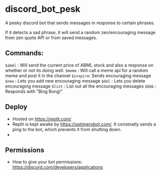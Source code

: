 # discord_bot_pesk
A pesky discord bot that sends messages in response to certain phrases.

If it detects a sad phrase, it will send a random zen/encouraging message from zen quote API or from saved messages.

## Commands: 
`$abml` : Will send the current price of ABML stock and also a response on whether or not its doing well.
`$meme` : Will call a meme api for a random meme and post it in the channel
`$inspire`: Sends encouraging message
`$new` : Lets you add new encouraging message
`$del` : Lets you delete encouraging message
`$list` : List out all the encouraging messages
`$bbb` : Responds with "Bing Bong!"

## Deploy
- Hosted on https://replit.com/
- Replit is kept awake by https://uptimerobot.com/. It constnatly sends a ping to the bot, which prevents it from shutting down.
- 
## Permissions
- How to give your bot permissions: https://discord.com/developers/applications
